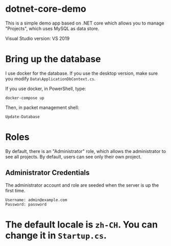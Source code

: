# dotnet-core-demo

This is a simple demo app based on .NET core which allows you to manage "Projects", which uses MySQL as data store. 

Visual Studio version: VS 2019

# Bring up the database

I use docker for the database. If you use the desktop version, make sure you modify `Data\ApplicationDbContext.cs`. 

If you use docker, in PowerShell, type:

```
docker-compose up
```
Then, in packet management shell:

```
Update-Database
```
# Roles

By default, there is an "Administrator" role, which allows the administrator to see all projects. By default, users can see only their own project. 

## Administrator Credentials

The administrator account and role are seeded when the server is up the first time.  

```
Username: admin@example.com
Password: password
```

# The default locale is `zh-CH`. You can change it in `Startup.cs`. 
